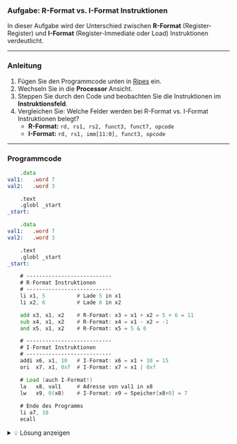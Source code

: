 ### Aufgabe: R-Format vs. I-Format Instruktionen

In dieser Aufgabe wird der Unterschied zwischen **R-Format** (Register-Register) und **I-Format** (Register-Immediate oder Load) Instruktionen verdeutlicht.

---

### Anleitung
1. Fügen Sie den Programmcode unten in [Ripes](https://ripes.me/) ein.  
2. Wechseln Sie in die **Processor** Ansicht.  
3. Steppen Sie durch den Code und beobachten Sie die Instruktionen im **Instruktionsfeld**.  
4. Vergleichen Sie: Welche Felder werden bei R-Format vs. I-Format Instruktionen belegt?  
   - **R-Format:** `rd, rs1, rs2, funct3, funct7, opcode`  
   - **I-Format:** `rd, rs1, imm[11:0], funct3, opcode`

---

### Programmcode

```asm
    .data
val1:   .word 7
val2:   .word 3

    .text
    .globl _start
_start:

    .data
val1:   .word 7
val2:   .word 3

    .text
    .globl _start
_start:

    # ---------------------------
    # R-Format Instruktionen
    # ---------------------------
    li x1, 5          # Lade 5 in x1
    li x2, 6          # Lade 6 in x2

    add x3, x1, x2    # R-Format: x3 = x1 + x2 = 5 + 6 = 11
    sub x4, x1, x2    # R-Format: x4 = x1 - x2 = -1
    and x5, x1, x2    # R-Format: x5 = 5 & 6

    # ---------------------------
    # I-Format Instruktionen
    # ---------------------------
    addi x6, x1, 10   # I-Format: x6 = x1 + 10 = 15
    ori  x7, x1, 0xf  # I-Format: x7 = x1 | 0xf

    # Load (auch I-Format!)
    la   x8, val1     # Adresse von val1 in x8
    lw   x9, 0(x8)    # I-Format: x9 = Speicher[x8+0] = 7
    
    # Ende des Programms
    li a7, 10
    ecall
```

<details>
<summary>💡 Lösung anzeigen</summary>

- R-Format Instruktionen (z. B. add, sub) kombinieren zwei Registerwerte (rs1, rs2) und schreiben das Ergebnis nach rd.
- I-Format Instruktionen (z. B. addi, ori, lw) kombinieren rs1 mit einem Immediate oder nutzen es als Basisadresse.
- In Ripes können Sie die unterschiedlichen Bitfelder (rd, rs1, rs2 vs. imm) im Instruktionsaufbau ablesen.
</details>